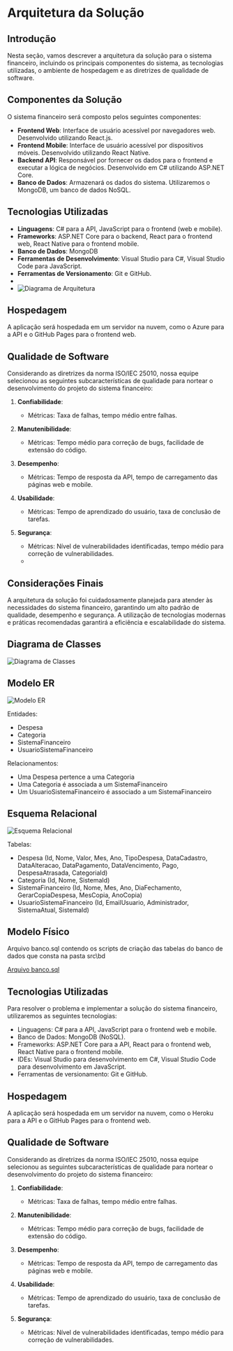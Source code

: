 # Arquitetura da Solução

## Introdução

Nesta seção, vamos descrever a arquitetura da solução para o sistema financeiro, incluindo os principais componentes do sistema, as tecnologias utilizadas, o ambiente de hospedagem e as diretrizes de qualidade de software.

## Componentes da Solução

O sistema financeiro será composto pelos seguintes componentes:

- **Frontend Web**: Interface de usuário acessível por navegadores web. Desenvolvido utilizando React.js.
- **Frontend Mobile**: Interface de usuário acessível por dispositivos móveis. Desenvolvido utilizando React Native.
- **Backend API**: Responsável por fornecer os dados para o frontend e executar a lógica de negócios. Desenvolvido em C# utilizando ASP.NET Core.
- **Banco de Dados**: Armazenará os dados do sistema. Utilizaremos o MongoDB, um banco de dados NoSQL.

## Tecnologias Utilizadas

- **Linguagens**: C# para a API, JavaScript para o frontend (web e mobile).
- **Frameworks**: ASP.NET Core para o backend, React para o frontend web, React Native para o frontend mobile.
- **Banco de Dados**: MongoDB
- **Ferramentas de Desenvolvimento**: Visual Studio para C#, Visual Studio Code para JavaScript.
- **Ferramentas de Versionamento**: Git e GitHub.
- 
- ![Diagrama de Arquitetura](img/arquiteturaMongoDb.jpeg)



## Hospedagem

A aplicação será hospedada em um servidor na nuvem, como o Azure para a API e o GitHub Pages para o frontend web.

## Qualidade de Software

Considerando as diretrizes da norma ISO/IEC 25010, nossa equipe selecionou as seguintes subcaracterísticas de qualidade para nortear o desenvolvimento do projeto do sistema financeiro:

1. **Confiabilidade**:
   - Métricas: Taxa de falhas, tempo médio entre falhas.

2. **Manutenibilidade**:
   - Métricas: Tempo médio para correção de bugs, facilidade de extensão do código.

3. **Desempenho**:
   - Métricas: Tempo de resposta da API, tempo de carregamento das páginas web e mobile.

4. **Usabilidade**:
   - Métricas: Tempo de aprendizado do usuário, taxa de conclusão de tarefas.

5. **Segurança**:
   - Métricas: Nível de vulnerabilidades identificadas, tempo médio para correção de vulnerabilidades.
   - 
## Considerações Finais

A arquitetura da solução foi cuidadosamente planejada para atender às necessidades do sistema financeiro, garantindo um alto padrão de qualidade, desempenho e segurança. A utilização de tecnologias modernas e práticas recomendadas garantirá a eficiência e escalabilidade do sistema.


## Diagrama de Classes

![Diagrama de Classes](img/DiagramaClasse.png)


## Modelo ER

![Modelo ER](img/modeloER3.png)

Entidades:
- Despesa
- Categoria
- SistemaFinanceiro
- UsuarioSistemaFinanceiro

Relacionamentos:
- Uma Despesa pertence a uma Categoria
- Uma Categoria é associada a um SistemaFinanceiro
- Um UsuarioSistemaFinanceiro é associado a um SistemaFinanceiro

## Esquema Relacional

![Esquema Relacional](img/esquemaRelacional.png)

Tabelas:
- Despesa (Id, Nome, Valor, Mes, Ano, TipoDespesa, DataCadastro, DataAlteracao, DataPagamento, DataVencimento, Pago, DespesaAtrasada, CategoriaId)
- Categoria (Id, Nome, SistemaId)
- SistemaFinanceiro (Id, Nome, Mes, Ano, DiaFechamento, GerarCopiaDespesa, MesCopia, AnoCopia)
- UsuarioSistemaFinanceiro (Id, EmailUsuario, Administrador, SistemaAtual, SistemaId)

## Modelo Físico

Arquivo banco.sql contendo os scripts de criação das tabelas do banco de dados que consta na pasta src\bd

[Arquivo banco.sql](../src/bd/banco.sql)

## Tecnologias Utilizadas

Para resolver o problema e implementar a solução do sistema financeiro, utilizaremos as seguintes tecnologias:

- Linguagens: C# para a API, JavaScript para o frontend web e mobile.
- Banco de Dados: MongoDB (NoSQL).
- Frameworks: ASP.NET Core para a API, React para o frontend web, React Native para o frontend mobile.
- IDEs: Visual Studio para desenvolvimento em C#, Visual Studio Code para desenvolvimento em JavaScript.
- Ferramentas de versionamento: Git e GitHub.

## Hospedagem

A aplicação será hospedada em um servidor na nuvem, como o Heroku para a API e o GitHub Pages para o frontend web.

## Qualidade de Software

Considerando as diretrizes da norma ISO/IEC 25010, nossa equipe selecionou as seguintes subcaracterísticas de qualidade para nortear o desenvolvimento do projeto do sistema financeiro:

1. **Confiabilidade**:
   - Métricas: Taxa de falhas, tempo médio entre falhas.

2. **Manutenibilidade**:
   - Métricas: Tempo médio para correção de bugs, facilidade de extensão do código.

3. **Desempenho**:
   - Métricas: Tempo de resposta da API, tempo de carregamento das páginas web e mobile.

4. **Usabilidade**:
   - Métricas: Tempo de aprendizado do usuário, taxa de conclusão de tarefas.

5. **Segurança**:
   - Métricas: Nível de vulnerabilidades identificadas, tempo médio para correção de vulnerabilidades.

